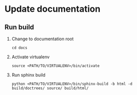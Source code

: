 Update documentation
====================

Run build
---------

1. Change to documentation root

    ```shell
    cd docs
    ```

1. Activate virtualenv

    ```shell
    source <PATH/TO/VIRTUALENV>/bin/activate
    ```
    
1. Run sphinx build

    ```shell
    python <PATH/TO/VIRTUALENV>/bin/sphinx-build -b html -d build/doctrees/ source/ build/html/
    ```